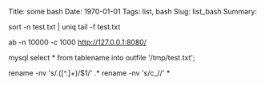 Title: some bash
Date: 1970-01-01
Tags: list, bash
Slug: list_bash
Summary:

sort -n test.txt | uniq
tail -f test.txt


ab -n 10000 -c 1000 http://127.0.0.1:8080/

mysql
select * from tablename into outfile '/tmp/test.txt';

rename -nv 's/\.([^.]+)/$1/' \.*
rename -nv 's/c_//' *
